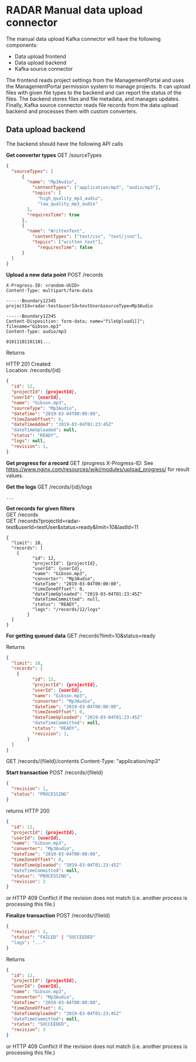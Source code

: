 # RADAR Manual data upload connector

The manual data upload Kafka connector will have the following components:

- Data upload frontend
- Data upload backend
- Kafka source connector

The frontend reads project settings from the ManagementPortal and uses the ManagementPortal permission system to manage projects. It can upload files with given file types to the backend and can report the status of the files. The backend stores files and file metadata, and manages updates. Finally, Kafka source connector reads file records from the data upload backend and processes them with custom converters.

## Data upload backend

The backend should have the following API calls

**Get converter types**
GET /sourceTypes

```json
{
  "sourceTypes": [
	  {
	    "name": "Mp3Audio",
		  "contentTypes": ["application/mp3", "audio/mp3"],
		  "topics": [
		    "high_quality_mp3_audio",
		    "low_quality_mp3_audio"
	    ],
	    "requiresTime": true
	  },
	  {
	    "name": "WrittenText",
		  "contentTypes": ["text/csv", "text/json"],
		  "topics": ["written_text"],
			"requiresTime": false
	  }
  ]
}
```

**Upload a new data point**
POST /records

```
X-Progress-ID: <random-UUID>
Content-Type: multipart/form-data

------Boundary12345
projectId=radar-test&userId=testUser&sourceType=Mp3Audio

------Boundary12345
Content-Disposition: form-data; name="fileUpload1[]"; filename="Gibson.mp3"
Content-Type: audio/mp3

01011101101101...
```

Returns

HTTP 201 Created<br>
Location: /records/{id}

```json
{
  "id": 12,
  "projectId": {projectId},
  "userId": {userId},
  "name": "Gibson.mp3",
  "sourceType": "Mp3Audio", 
  "dateTime": "2019-03-04T00:00:00",
  "timeZoneOffset": 0,
  "dateTimeAdded": "2019-03-04T01:23:45Z"
  "dateTimeUploaded": null,
  "status": "READY",
  "logs": null,
  "revision": 1,
}
```

**Get progress for a record** GET /progress
X-Progress-ID: <random-UUID>
See https://www.nginx.com/resources/wiki/modules/upload_progress/ for result values.

**Get the logs**
GET /records/{id}/logs
```
...
```

**Get records for given filters**<br>
GET /records<br>
GET /records?projectId=radar-test&userId=testUser&status=ready&limit=10&lastId=11

```
{
  "limit": 10,
  "records": [
    {
		  "id": 12,
		  "projectId": {projectId},
		  "userId": {userId},
		  "name": "Gibson.mp3",
		  "converter": "Mp3Audio",
		  "dateTime": "2019-03-04T00:00:00",
		  "timeZoneOffset": 0,
		  "dateTimeUploaded": "2019-03-04T01:23:45Z"
		  "dateTimeCommitted": null,
		  "status": "READY",
		  "logs": "/records/12/logs"
		}
  ]
}
```


**For getting queued data**
GET /records?limit=10&status=ready

Returns

```json
{
  "limit": 10,
  "records": [
    {
		  "id": 12,
		  "projectId": {projectId},
		  "userId": {userId},
		  "name": "Gibson.mp3",
		  "converter": "Mp3Audio",
		  "dateTime": "2019-03-04T00:00:00",
		  "timeZoneOffset": 0,
		  "dateTimeUploaded": "2019-03-04T01:23:45Z"
		  "dateTimeCommitted": null,
		  "status": "READY",
		  "revision": 1,
		}
  ]
}
```

GET /records/{fileId}/contents
Content-Type: "application/mp3"

**Start transaction**
POST /records/{fileId}

```json
{
  "revision": 1,
  "status": "PROCESSING"
}
```

returns
HTTP 200

```json
{
  "id": 12,
  "projectId": {projectId},
  "userId": {userId},
  "name": "Gibson.mp3",
  "converter": "Mp3Audio",
  "dateTime": "2019-03-04T00:00:00",
  "timeZoneOffset": 0,
  "dateTimeUploaded": "2019-03-04T01:23:45Z"
  "dateTimeCommitted": null,
  "status": "PROCESSING",
  "revision": 2
}
```

or HTTP 409 Conflict if the revision does not match (i.e. another process is processing this file.)

**Finalize transaction**
POST /records/{fileId}

```json
{
  "revision": 2,
  "status": "FAILED" | "SUCCEEDED"
  "logs": "..."
}
```

Returns

```json
{
  "id": 12,
  "projectId": {projectId},
  "userId": {userId},
  "name": "Gibson.mp3",
  "converter": "Mp3Audio",
  "dateTime": "2019-03-04T00:00:00",
  "timeZoneOffset": 0,
  "dateTimeUploaded": "2019-03-04T01:23:45Z"
  "dateTimeCommitted": null,
  "status": "SUCCEEDED",
  "revision": 3
}
```

or HTTP 409 Conflict if the revision does not match (i.e. another process is processing this file.)
